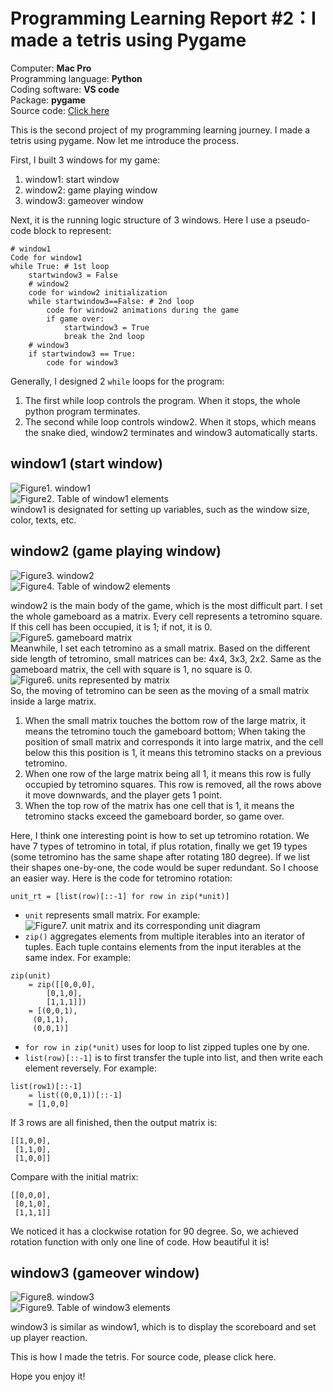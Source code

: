 # Programming Learning Report #2：I made a tetris using Pygame

Computer: **Mac Pro**<br>
Programming language: **Python**<br>
Coding software: **VS code**<br>
Package: **pygame**<br>
Source code: [Click here]()<br>

This is the second project of my programming learning journey. I made a tetris using pygame. 
Now let me introduce the process. 

First, I built 3 windows for my game:
1. window1: start window 
2. window2: game playing window 
3. window3: gameover window 

Next, it is the running logic structure of 3 windows. Here I use a pseudo-code block to represent:
```
# window1
Code for window1 
while True: # 1st loop
    startwindow3 = False
    # window2
    code for window2 initialization
    while startwindow3==False: # 2nd loop
        code for window2 animations during the game
        if game over:
            startwindow3 = True
            break the 2nd loop
    # window3
    if startwindow3 == True:
        code for window3
```
Generally, I designed 2 `while` loops for the program:
1. The first while loop controls the program. When it stops, the whole python program terminates. 
2. The second while loop controls window2. When it stops, which means the snake died, window2 terminates and window3 automatically starts. 

## window1 (start window)
![Figure1. window1]()<br>
![Figure2. Table of window1 elements]()<br>
window1 is designated for setting up variables, such as the window size, color, texts, etc. 

## window2 (game playing window)
![Figure3. window2]()<br>
![Figure4. Table of window2 elements]()<br>

window2 is the main body of the game, which is the most difficult part. 
I set the whole gameboard as a matrix. Every cell represents a tetromino square. If this cell has been occupied, it is 1; if not, it is 0. 
![Figure5. gameboard matrix]()<br>
Meanwhile, I set each tetromino as a small matrix. Based on the different side length of tetromino, small matrices can be: 4x4, 3x3, 2x2. Same as the gameboard matrix, the cell with square is 1, no square is 0. 
![Figure6. units represented by matrix]()<br>
So, the moving of tetromino can be seen as the moving of a small matrix inside a large matrix. 
1. When the small matrix touches the bottom row of the large matrix, it means the tetromino touch the gameboard bottom; When taking the position of small matrix and corresponds it into large matrix, and the cell below this this position is 1, it means this tetromino stacks on a previous tetromino.
2. When one row of the large matrix being all 1, it means this row is fully occupied by tetromino squares. This row is removed, all the rows above it move downwards, and the player gets 1 point. 
3. When the top row of the matrix has one cell that is 1, it means the tetromino stacks exceed the gameboard border, so game over. 

Here, I think one interesting point is how to set up tetromino rotation. We have 7 types of tetromino in total, if plus rotation, finally we get 19 types (some tetromino has the same shape after rotating 180 degree). If we list their shapes one-by-one, the code would be super redundant. So I choose an easier way. Here is the code for tetromino rotation:
```
unit_rt = [list(row)[::-1] for row in zip(*unit)]
```
- `unit` represents small matrix. For example: 
![Figure7. unit matrix and its corresponding unit diagram]()<br>
- `zip()` aggregates elements from multiple iterables into an iterator of tuples. Each tuple contains elements from the input iterables at the same index. For example: 
```
zip(unit) 
    = zip([[0,0,0],
        [0,1,0],
        [1,1,1]]) 
    = [(0,0,1),
     (0,1,1),
     (0,0,1)]
```
- `for row in zip(*unit)` uses for loop to list zipped tuples one by one. 
- `list(row)[::-1]` is to first transfer the tuple into list, and then write each element reversely. For example: 
```
list(row1)[::-1] 
    = list((0,0,1))[::-1] 
    = [1,0,0]
```
If 3 rows are all finished, then the output matrix is: 
```
[[1,0,0],
 [1,1,0],
 [1,0,0]]
```
Compare with the initial matrix: 
```
[[0,0,0],
 [0,1,0],
 [1,1,1]]
```
We noticed it has a clockwise rotation for 90 degree. 
So, we achieved rotation function with only one line of code. How beautiful it is! 

## window3 (gameover window)
![Figure8. window3]()<br>
![Figure9. Table of window3 elements]()<br>

window3 is similar as window1, which is to display the scoreboard and set up player reaction. 


This is how I made the tetris. 
For source code, please click here. 

Hope you enjoy it! 